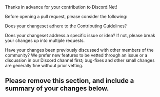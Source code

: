 Thanks in advance for your contribution to Discord.Net!

Before opening a pull request, please consider the following:

Does your changeset adhere to the Contributing Guidelines?

Does your changeset address a specific issue or idea? If not, please
break your changes up into multiple requests.

Have your changes been previously discussed with other members
of the community? We prefer new features to be vetted through
an issue or a discussion in our Discord channel first; bug-fixes
and other small changes are generally fine without prior vetting.

Please remove this section, and include a summary of your changes
below.
---
